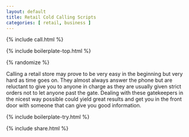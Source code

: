 ```yaml
---
layout: default
title: Retail Cold Calling Scripts
categories: [ retail, business ]
---
```


{% include call.html %}

{% include boilerplate-top.html %}


{% randomize %}

Calling a retail store may prove to be very easy in the beginning but very hard as time goes on.  They almost always answer the phone but are reluctant to give you to anyone in charge as they are usually given strict orders not to let anyone past the gate.  Dealing with these gatekeepers in the nicest way possible could yield great results and get you in the front door with someone that can give you good information.

{% include boilerplate-try.html %}

{% include share.html %}